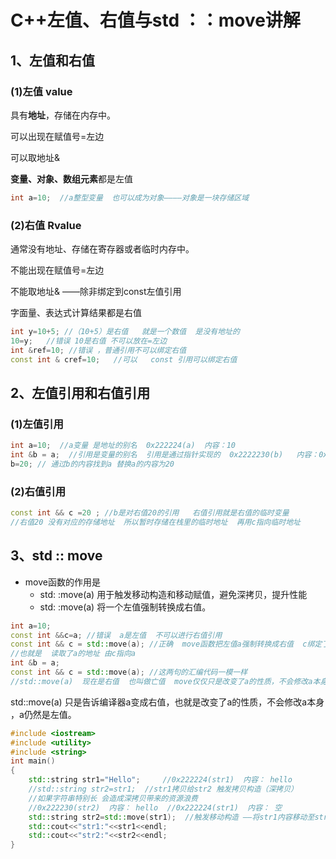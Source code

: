 # C++左值、右值与std ：：move讲解

## 1、左值和右值

### (1)左值 value

具有**地址**，存储在内存中。    

可以出现在赋值号=左边

可以取地址&

**变量、对象、数组元素**都是左值

```c++
int a=10;  //a整型变量  也可以成为对象————对象是一块存储区域  
```

### (2)右值  Rvalue

通常没有地址、存储在寄存器或者临时内存中。

不能出现在赋值号=左边

不能取地址&  ——除非绑定到const左值引用

字面量、表达式计算结果都是右值

```C++
int y=10+5; //（10+5）是右值   就是一个数值  是没有地址的
10=y;   //错误 10是右值 不可以放在=左边
int &ref=10; //错误 ，普通引用不可以绑定右值
const int & cref=10;   //可以   const 引用可以绑定右值
```

## 2、左值引用和右值引用

### (1)左值引用

```c++
int a=10;  //a变量 是地址的别名  0x222224(a)  内容：10
int &b = a;  //引用是变量的别名  引用是通过指针实现的  0x2222230(b)   内容：0x222224
b=20; // 通过b的内容找到a 替换a的内容为20
```

### (2)右值引用

```c++
const int && c =20 ; //b是对右值20的引用   右值引用就是右值的临时变量
//右值20 没有对应的存储地址  所以暂时存储在栈里的临时地址  再用c指向临时地址
```

## 3、std :: move 

- move函数的作用是
  - std: :move(a)   用于触发移动构造和移动赋值，避免深拷贝，提升性能
  - std: :move(a)   将一个左值强制转换成右值。

```C++
int a=10;
const int &&c=a; //错误  a是左值  不可以进行右值引用
const int && c = std::move(a); //正确  move函数把左值a强制转换成右值  c绑定了右值
//也就是  读取了a的地址 由c指向a 
int &b = a; 
const int && c = std::move(a); //这两句的汇编代码一模一样
//std::move(a)  现在是右值  也叫做亡值  move仅仅只是改变了a的性质，不会修改a本身  a仍然是左值
```

 std::move(a)  只是告诉编译器a变成右值，也就是改变了a的性质，不会修改a本身 ，a仍然是左值。

```c++
#include <iostream>
#include <utility>
#include <string>
int main()
{
    std::string str1="Hello";     //0x222224(str1)  内容： hello
    //std::string str2=str1;  //str1拷贝给str2 触发拷贝构造（深拷贝）
    //如果字符串特别长 会造成深拷贝带来的资源浪费
    //0x222230(str2)  内容： hello  //0x222224(str1)  内容： 空
    std::string str2=std::move(str1);  //触发移动构造 ——将str1内容移动至str2
    std::cout<<"str1:"<<str1<<endl;
    std::cout<<"str2:"<<str2<<endl;
}
```

